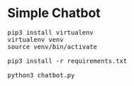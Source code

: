 # Simple Chatbot

<pre>
pip3 install virtualenv
virtualenv venv
source venv/bin/activate

pip3 install -r requirements.txt

python3 chatbot.py
</pre>
